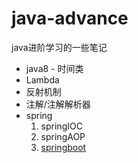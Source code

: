 # java-advance

java进阶学习的一些笔记

* java8 - 时间类
* Lambda
* 反射机制
* 注解/注解解析器
* spring
  1. springIOC
  2. springAOP
  3. [springboot][sb]

[sb]: spring/springboot

